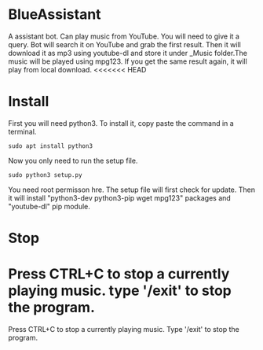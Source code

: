 # BlueAssistant
A assistant bot. Can play music from YouTube.
You will need to give it a query. Bot will search it on YouTube and grab the first result. Then it will download it as mp3 using youtube-dl and store it under \_Music folder.The music will be played using mpg123. If you get the same result again, it will play from local download.
<<<<<<< HEAD

# Install
First you will need python3. To install it, copy paste the command in a terminal.
```
sudo apt install python3
```
Now you only need to run the setup file.
```
sudo python3 setup.py
```
You need root permisson hre. The setup file will first check for update. Then it will install "python3-dev python3-pip wget mpg123" packages and "youtube-dl" pip module.

# Stop
Press CTRL+C to stop a currently playing music. type '/exit' to stop the program.
=======
Press CTRL+C to stop a currently playing music. Type '/exit' to stop the program.
